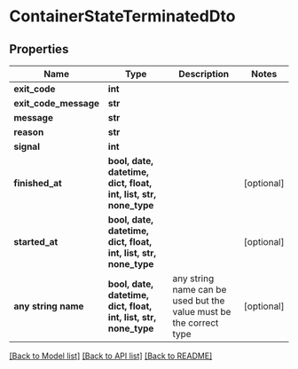 # ContainerStateTerminatedDto


## Properties
Name | Type | Description | Notes
------------ | ------------- | ------------- | -------------
**exit_code** | **int** |  | 
**exit_code_message** | **str** |  | 
**message** | **str** |  | 
**reason** | **str** |  | 
**signal** | **int** |  | 
**finished_at** | **bool, date, datetime, dict, float, int, list, str, none_type** |  | [optional] 
**started_at** | **bool, date, datetime, dict, float, int, list, str, none_type** |  | [optional] 
**any string name** | **bool, date, datetime, dict, float, int, list, str, none_type** | any string name can be used but the value must be the correct type | [optional]

[[Back to Model list]](../README.md#documentation-for-models) [[Back to API list]](../README.md#documentation-for-api-endpoints) [[Back to README]](../README.md)


